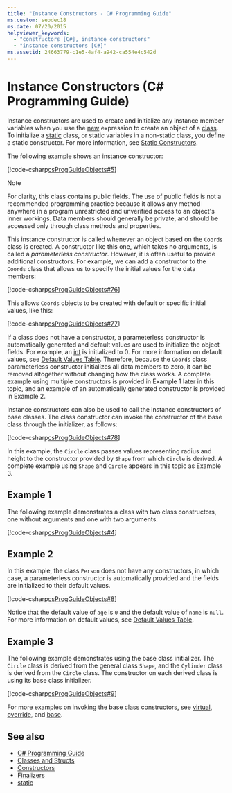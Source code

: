 ```yaml
---
title: "Instance Constructors - C# Programming Guide"
ms.custom: seodec18
ms.date: 07/20/2015
helpviewer_keywords: 
  - "constructors [C#], instance constructors"
  - "instance constructors [C#]"
ms.assetid: 24663779-c1e5-4af4-a942-ca554e4c542d
---
```

# Instance Constructors (C# Programming Guide)

Instance constructors are used to create and initialize any instance member variables when you use the [new](../../language-reference/operators/new-operator.md) expression to create an object of a [class](../../language-reference/keywords/class.md). To initialize a [static](../../language-reference/keywords/static.md) class, or static variables in a non-static class, you define a static constructor. For more information, see [Static Constructors](./static-constructors.md).  
  
 The following example shows an instance constructor:  
  
 [!code-csharp[csProgGuideObjects#5](~/samples/snippets/csharp/VS_Snippets_VBCSharp/csProgGuideObjects/CS/Objects.cs#5)]  
  
> [!NOTE]
> For clarity, this class contains public fields. The use of public fields is not a recommended programming practice because it allows any method anywhere in a program unrestricted and unverified access to an object's inner workings. Data members should generally be private, and should be accessed only through class methods and properties.  
  
 This instance constructor is called whenever an object based on the `Coords` class is created. A constructor like this one, which takes no arguments, is called a *parameterless constructor*. However, it is often useful to provide additional constructors. For example, we can add a constructor to the `Coords` class that allows us to specify the initial values for the data members:  
  
 [!code-csharp[csProgGuideObjects#76](~/samples/snippets/csharp/VS_Snippets_VBCSharp/csProgGuideObjects/CS/Objects.cs#76)]  
  
 This allows `Coords` objects to be created with default or specific initial values, like this:  
  
 [!code-csharp[csProgGuideObjects#77](~/samples/snippets/csharp/VS_Snippets_VBCSharp/csProgGuideObjects/CS/Objects.cs#77)]  
  
 If a class does not have a constructor, a parameterless constructor is automatically generated and default values are used to initialize the object fields. For example, an [int](../../language-reference/builtin-types/integral-numeric-types.md) is initialized to 0. For more information on default values, see [Default Values Table](../../language-reference/keywords/default-values-table.md). Therefore, because the `Coords` class parameterless constructor initializes all data members to zero, it can be removed altogether without changing how the class works. A complete example using multiple constructors is provided in Example 1 later in this topic, and an example of an automatically generated constructor is provided in Example 2.  
  
 Instance constructors can also be used to call the instance constructors of base classes. The class constructor can invoke the constructor of the base class through the initializer, as follows:  
  
 [!code-csharp[csProgGuideObjects#78](~/samples/snippets/csharp/VS_Snippets_VBCSharp/csProgGuideObjects/CS/Objects.cs#78)]  
  
 In this example, the `Circle` class passes values representing radius and height to the constructor provided by `Shape` from which `Circle` is derived. A complete example using `Shape` and `Circle` appears in this topic as Example 3.  
  
## Example 1  
 The following example demonstrates a class with two class constructors, one without arguments and one with two arguments.  
  
 [!code-csharp[csProgGuideObjects#4](~/samples/snippets/csharp/VS_Snippets_VBCSharp/csProgGuideObjects/CS/Objects.cs#4)]  
  
## Example 2  
 In this example, the class `Person` does not have any constructors, in which case, a parameterless constructor is automatically provided and the fields are initialized to their default values.  
  
 [!code-csharp[csProgGuideObjects#8](~/samples/snippets/csharp/VS_Snippets_VBCSharp/csProgGuideObjects/CS/Objects.cs#8)]  
  
 Notice that the default value of `age` is `0` and the default value of `name` is `null`. For more information on default values, see [Default Values Table](../../language-reference/keywords/default-values-table.md).  
  
## Example 3  
 The following example demonstrates using the base class initializer. The `Circle` class is derived from the general class `Shape`, and the `Cylinder` class is derived from the `Circle` class. The constructor on each derived class is using its base class initializer.  
  
 [!code-csharp[csProgGuideObjects#9](~/samples/snippets/csharp/VS_Snippets_VBCSharp/csProgGuideObjects/CS/Objects.cs#9)]  
  
 For more examples on invoking the base class constructors, see [virtual](../../language-reference/keywords/virtual.md), [override](../../language-reference/keywords/override.md), and [base](../../language-reference/keywords/base.md).  
  
## See also

- [C# Programming Guide](../index.md)
- [Classes and Structs](./index.md)
- [Constructors](./constructors.md)
- [Finalizers](./destructors.md)
- [static](../../language-reference/keywords/static.md)
